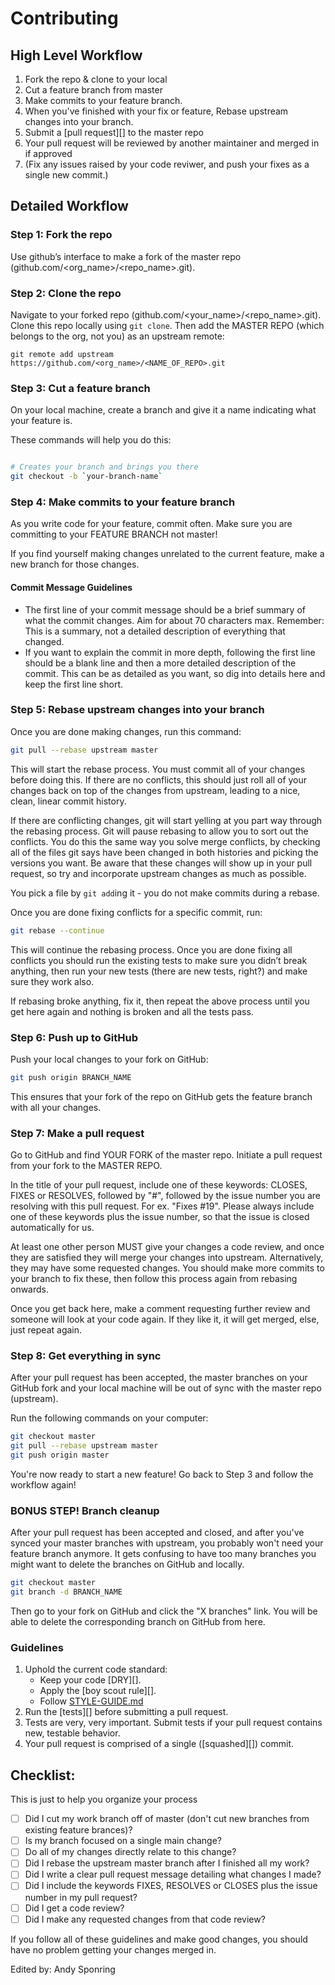 # Contributing

## High Level Workflow

1. Fork the repo & clone to your local
1. Cut a feature branch from master
1. Make commits to your feature branch.
1. When you've finished with your fix or feature, Rebase upstream changes into your branch. 
1. Submit a [pull request][] to the master repo
1. Your pull request will be reviewed by another maintainer and merged in if approved
1. (Fix any issues raised by your code reviwer, and push your fixes as a single
   new commit.)

## Detailed Workflow

### Step 1: Fork the repo
 
Use github’s interface to make a fork of the master repo (github.com/<org_name>/<repo_name>.git). 

### Step 2: Clone the repo

Navigate to your forked repo (github.com/<your_name>/<repo_name>.git). Clone this repo locally using `git clone`. Then add the MASTER REPO (which belongs to the org, not you) as an upstream remote:

```
git remote add upstream https://github.com/<org_name>/<NAME_OF_REPO>.git
```

### Step 3: Cut a feature branch

On your local machine, create a branch and give it a name indicating what your feature is.
  
These commands will help you do this:

``` bash

# Creates your branch and brings you there
git checkout -b `your-branch-name`
```

### Step 4: Make commits to your feature branch

As you write code for your feature, commit often. Make sure you are committing to your FEATURE BRANCH not master!

If you find yourself making changes unrelated to the current feature, make a new branch for those changes.

#### Commit Message Guidelines

- The first line of your commit message should be a brief summary of what the
  commit changes. Aim for about 70 characters max. Remember: This is a summary,
  not a detailed description of everything that changed.
- If you want to explain the commit in more depth, following the first line should
  be a blank line and then a more detailed description of the commit. This can be
  as detailed as you want, so dig into details here and keep the first line short.

### Step 5: Rebase upstream changes into your branch

Once you are done making changes, run this command:

```bash
git pull --rebase upstream master
```

This will start the rebase process. You must commit all of your changes
before doing this. If there are no conflicts, this should just roll all
of your changes back on top of the changes from upstream, leading to a
nice, clean, linear commit history.

If there are conflicting changes, git will start yelling at you part way
through the rebasing process. Git will pause rebasing to allow you to sort
out the conflicts. You do this the same way you solve merge conflicts,
by checking all of the files git says have been changed in both histories
and picking the versions you want. Be aware that these changes will show
up in your pull request, so try and incorporate upstream changes as much
as possible.

You pick a file by `git add`ing it - you do not make commits during a
rebase.

Once you are done fixing conflicts for a specific commit, run:

```bash
git rebase --continue
```

This will continue the rebasing process. Once you are done fixing all
conflicts you should run the existing tests to make sure you didn’t break
anything, then run your new tests (there are new tests, right?) and
make sure they work also.

If rebasing broke anything, fix it, then repeat the above process until
you get here again and nothing is broken and all the tests pass.

### Step 6: Push up to GitHub

Push your local changes to your fork on GitHub:

```bash
git push origin BRANCH_NAME
```

This ensures that your fork of the repo on GitHub gets the feature branch with all your changes.

### Step 7: Make a pull request

Go to GitHub and find YOUR FORK of the master repo. Initiate a pull request from your fork to the MASTER REPO.

In the title of your pull request, include one of these keywords: CLOSES, FIXES or RESOLVES, followed by "#", followed by the issue number you are resolving with this pull request. For ex. "Fixes #19". Please always include one of these keywords plus the issue number, so that the issue is closed automatically for us.

At least one other person MUST give your changes a code review, and once
they are satisfied they will merge your changes into upstream. Alternatively,
they may have some requested changes. You should make more commits to your
branch to fix these, then follow this process again from rebasing onwards.

Once you get back here, make a comment requesting further review and
someone will look at your code again. If they like it, it will get merged,
else, just repeat again.

### Step 8: Get everything in sync

After your pull request has been accepted, the master branches on your GitHub fork and your local machine will be out of sync with the master repo (upstream).

Run the following commands on your computer:

```bash
git checkout master
git pull --rebase upstream master
git push origin master
```

You're now ready to start a new feature! Go back to Step 3 and follow the workflow again!

### BONUS STEP! Branch cleanup

After your pull request has been accepted and closed, and after you've synced your master branches with upstream, you probably won't need your feature branch anymore. It gets confusing to have too many branches you might want to delete the branches on GitHub and locally.

```bash
git checkout master
git branch -d BRANCH_NAME
```

Then go to your fork on GitHub and click the "X branches" link. You will be able to delete the corresponding branch on GitHub from here.

### Guidelines

1. Uphold the current code standard:
    - Keep your code [DRY][].
    - Apply the [boy scout rule][].
    - Follow [STYLE-GUIDE.md](STYLE-GUIDE.md)
1. Run the [tests][] before submitting a pull request.
1. Tests are very, very important. Submit tests if your pull request contains
   new, testable behavior.
1. Your pull request is comprised of a single ([squashed][]) commit.

## Checklist:

This is just to help you organize your process

- [ ] Did I cut my work branch off of master (don't cut new branches from existing feature brances)?
- [ ] Is my branch focused on a single main change?
 - [ ] Do all of my changes directly relate to this change?
- [ ] Did I rebase the upstream master branch after I finished all my
  work?
- [ ] Did I write a clear pull request message detailing what changes I made?
- [ ] Did I include the keywords FIXES, RESOLVES or CLOSES plus the issue number in my pull request?
- [ ] Did I get a code review?
 - [ ] Did I make any requested changes from that code review?

If you follow all of these guidelines and make good changes, you should have
no problem getting your changes merged in.


<!-- Links -->
[style guide]: https://github.com/hackreactor-labs/style-guide
[n-queens]: https://github.com/hackreactor-labs/n-queens
[Underbar]: https://github.com/hackreactor-labs/underbar
[curriculum workflow diagram]: http://i.imgur.com/p0e4tQK.png
[cons of merge]: https://f.cloud.github.com/assets/1577682/1458274/1391ac28-435e-11e3-88b6-69c85029c978.png
[Bookstrap]: https://github.com/hackreactor/bookstrap
[Taser]: https://github.com/hackreactor/bookstrap
[tools workflow diagram]: http://i.imgur.com/kzlrDj7.png
[Git Flow]: http://nvie.com/posts/a-successful-git-branching-model/
[GitHub Flow]: http://scottchacon.com/2011/08/31/github-flow.html
[Squash]: http://gitready.com/advanced/2009/02/10/squashing-commits-with-rebase.html

Edited by: Andy Sponring
